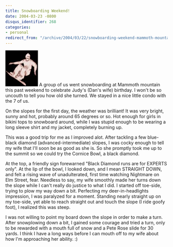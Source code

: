 ```yaml
---
title: Snowboarding Weekend!
date: 2004-03-23 -0800
disqus_identifier: 268
categories:
- personal
redirect_from: "/archive/2004/03/22/snowboarding-weekend-mammoth-mountain.aspx/"
---
```


![Snowboarding](/images/snowboarding.jpg) A group of us went
snowboarding at Mammoth mountain this past weekend to celebrate Judy's
(Dan's wife) birthday. I won't be so uncouth to tell you how old she
turned. We stayed in a nice little condo with the 7 of us.

On the slopes for the first day, the weather was brilliant! It was very
bright, sunny and hot, probably around 65 degrees or so. Hot enough for
girls in bikini tops to snowboard around, while I was stupid enough to
be wearing a long sleeve shirt and my jacket, completely burning up.

This was a good trip for me as I improved alot. After tackling a few
blue-black diamond (advanced-intermediate) slopes, I was cocky enough to
tell my wife that I'll soon be as good as she is. So she promptly took
me up to the summit so we could try the Cornice Bowl, a black diamond.

At the top, a friendly sign forewarned "Black Diamond runs are for
EXPERTS only". At the lip of the bowl, I looked down, and I mean
STRAIGHT DOWN, and felt a rising wave of unadulterated, first time
watching Nightmare on Elm Street, fear. Needless to say, my wife
smoothly made her turns down the slope while I can't really do justice
to what I did. I started off toe-side, trying to plow my way down a bit.
Perfecting my deer-in-headlights impression, I was paralyzed for a
moment. Standing nearly straight up on my toe-side, yet able to reach
straight out and touch the slope (I ride goofy foot), I realized this
was steep.

I was not willing to point my board down the slope in order to make a
turn. After snowplowing down a bit, I gained some courage and tried a
turn, only to be rewarded with a mouth full of snow and a Pete Rose
slide for 30 yards. I think I have a long ways before I can mouth off to
my wife about how I'm approaching her ability. :)

